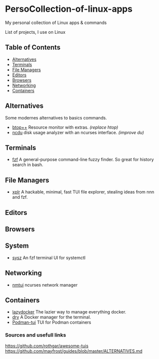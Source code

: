 # PersoCollection-of-linux-apps
My personal collection of Linux apps &amp; commands


List of projects, I use on Linux

## Table of Contents

- [Alternatives](#alternatives)
- [Terminals](#terminals)
- [File Managers](#filemamangers)
- [Editors](#editors)
- [Browsers](#browsers)
- [Networking](#networking)
- [Containers](#containers)


## <a name="alternatives"></a>Alternatives

Some modernes alternatives to basics commands.

- [btop++](https://github.com/aristocratos/btop) Resource monitor with extras. _(replace htop)_
- [ncdu](https://dev.yorhel.nl/ncdu) disk usage analyzer with an ncurses interface. _(improve du)_

## <a name="terminals"></a>Terminals

- [fzf](https://github.com/junegunn/fzf) A general-purpose command-line fuzzy finder. So great for history search in bash.

## <a name="filemanagers"></a>File Managers

- [xplr](https://github.com/sayanarijit/xplr) A hackable, minimal, fast TUI file explorer, stealing ideas from nnn and fzf.

## <a name="editors"></a>Editors


## <a name="browsers"></a>Browsers


## <a name="system"></a>System

- [sysz](https://github.com/joehillen/sysz) An fzf terminal UI for systemctl

## <a name="networking"></a>Networking

- [nmtui](https://developer.gnome.org/NetworkManager/stable/nmtui.html) ncurses network manager


## <a name="containers"></a>Containers

- [lazydocker](https://github.com/jesseduffield/lazydocker) The lazier way to manage everything docker.
- [dry](https://github.com/moncho/dry) A Docker manager for the terminal.
- [Podman-tui](https://github.com/containers/podman-tui) TUI for Podman containers

### Sources and usefull links

https://github.com/rothgar/awesome-tuis<br>
https://github.com/mayfrost/guides/blob/master/ALTERNATIVES.md

